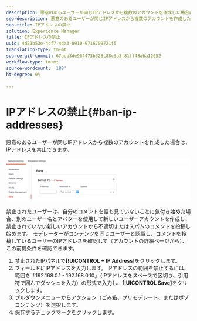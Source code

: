 ```yaml
---
description: 悪意のあるユーザーが同じIPアドレスから複数のアカウントを作成した場合は、IPアドレスを禁止できます。
seo-description: 悪意のあるユーザーが同じIPアドレスから複数のアカウントを作成した場合は、IPアドレスを禁止できます。
seo-title: IPアドレスの禁止
solution: Experience Manager
title: IPアドレスの禁止
uuid: 4d21b53e-4cf7-4da3-8910-9716709721f5
translation-type: tm+mt
source-git-commit: 67aeb3de964473b326c88c3a3f81ff48a6a12652
workflow-type: tm+mt
source-wordcount: '188'
ht-degree: 0%

---
```



# IPアドレスの禁止{#ban-ip-addresses}

悪意のあるユーザーが同じIPアドレスから複数のアカウントを作成した場合は、IPアドレスを禁止できます。

![](assets/Bans-1024x239.png)

禁止されたユーザーは、自分のコメントを誰も見ていないことに気付き始めた場合、別のユーザー名とアバターを使用して新しいユーザーアカウントを作成し、禁止されていない新しいアカウントから不適切またはスパムのコメントを投稿し始めます。 モデレーターがコンテンツを同じユーザーと認識し、コメントを投稿しているユーザーのIPアドレスを確認して（アカウントの詳細ページから）、この前提条件を確認できます。

1. 禁止されたIPパネルで&#x200B;**[!UICONTROL + IP Address]**&#x200B;をクリックします。
1. フィールドにIPアドレスを入力します。 IPアドレスの範囲を禁止するには、範囲を「192.168.0.1 - 192.168.0.10」（IPアドレスをスペースで区切り、引用符で囲んでダッシュを入力）の形式で入力し、**[!UICONTROL Save]**&#x200B;をクリックします。
1. プルダウンメニューからアクション（ごみ箱、プリモデレート、またはボゾコンテンツ）を選択します。
1. 保存するチェックマークをクリックします。
